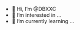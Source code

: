 - 👋 Hi, I’m @DBXXC
- 👀 I’m interested in ...
- 🌱 I’m currently learning ...

<!---
DBXXC/DBXXC is a ✨ special ✨ repository because its `README.md` (this file) appears on your GitHub profile.
You can click the Preview link to take a look at your changes.
--->
